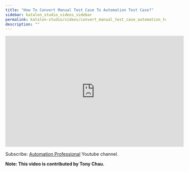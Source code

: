 ```yaml
---
title: "How To Convert Manual Test Case To Automation Test Case?"
sidebar: katalon_studio_videos_sidebar
permalink: katalon-studio/videos/convert_manual_test_case_automation_test_case.html
description: ""
---
```

<iframe width="560" height="349" src="https://www.youtube.com/embed/HL9aBPqkXbA?autoplay=1" frameborder="0" allowfullscreen="allowfullscreen">&nbsp;</iframe>

Subscribe: [Automation Professional](https://www.youtube.com/channel/UCrrU5Zyyj7HcLPDKyTA1a-g/playlists) Youtube channel.

**Note: This video is contributed by Tony Chau.**